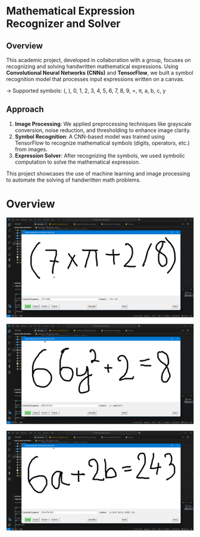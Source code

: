 # Mathematical Expression Recognizer and Solver

## Overview
This academic project, developed in collaboration with a group, focuses on recognizing and solving handwritten mathematical expressions. Using **Convolutional Neural Networks (CNNs)** and **TensorFlow**, we built a symbol recognition model that processes input expressions written on a canvas.

-> Supported symbols: (, ), 0, 1, 2, 3, 4, 5, 6, 7, 8, 9, =, π, a, b, c, y

## Approach
1. **Image Processing**: We applied preprocessing techniques like grayscale conversion, noise reduction, and thresholding to enhance image clarity.
2. **Symbol Recognition**: A CNN-based model was trained using TensorFlow to recognize mathematical symbols (digits, operators, etc.) from images.
3. **Expression Solver**: After recognizing the symbols, we used symbolic computation to solve the mathematical expression.

This project showcases the use of machine learning and image processing to automate the solving of handwritten math problems.

# Overview

![1. Expressions without any variable](assets/no_var.png)

![2. Expressions with single variable](assets/1_var.png)

![3. Expressions with 2 variables](assets/2_vars.png)

